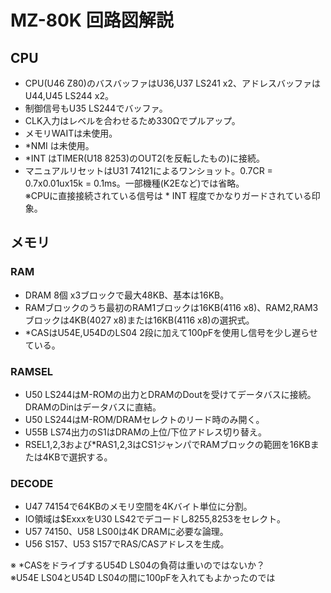 # MZ-80K 回路図解説
## CPU
+ CPU(U46 Z80)のバスバッファはU36,U37 LS241 x2、アドレスバッファはU44,U45 LS244 x2。  
+ 制御信号もU35 LS244でバッファ。  
+ CLK入力はレベルを合わせるため330Ωでプルアップ。  
+ メモリWAITは未使用。  
+ *NMI は未使用。  
+ *INT はTIMER(U18 8253)のOUT2(を反転したもの)に接続。  
+ マニュアルリセットはU31 74121によるワンショット。0.7CR = 0.7x0.01ux15k = 0.1ms。一部機種(K2Eなど)では省略。  
※CPUに直接接続されている信号は * INT 程度でかなりガードされている印象。  
## メモリ
### RAM
+ DRAM 8個 x3ブロックで最大48KB、基本は16KB。  
+ RAMブロックのうち最初のRAM1ブロックは16KB(4116 x8)、RAM2,RAM3ブロックは4KB(4027 x8)または16KB(4116 x8)の選択式。  
+ *CASはU54E,U54DのLS04 2段に加えて100pFを使用し信号を少し遅らせている。  
### RAMSEL
+ U50 LS244はM-ROMの出力とDRAMのDoutを受けてデータバスに接続。DRAMのDinはデータバスに直結。
+ U50 LS244はM-ROM/DRAMセレクトのリード時のみ開く。
+ U55B LS74出力のS1はDRAMの上位/下位アドレス切り替え。  
+ RSEL1,2,3および*RAS1,2,3はCS1ジャンパでRAMブロックの範囲を16KBまたは4KBで選択する。  
### DECODE
+ U47 74154で64KBのメモリ空間を4Kバイト単位に分割。
+ IO領域は$ExxxをU30 LS42でデコードし8255,8253をセレクト。
+ U57 74150、U58 LS00は4K DRAMに必要な論理。
+ U56 S157、U53 S157でRAS/CASアドレスを生成。


※ *CASをドライブするU54D LS04の負荷は重いのではないか？  
※U54E LS04とU54D LS04の間に100pFを入れてもよかったのでは  
